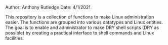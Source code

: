 Author: Anthony Rutledge
Date: 4/1/2021

This repository is a collection of functions to make Linux administration easier.
The functions are grouped into various datatypes and Linux entities. The goal
is to enable and administrator to make DRY shell scripts (DRY as possible) by
creating a practical interface to shell commands and Linux facilities.
